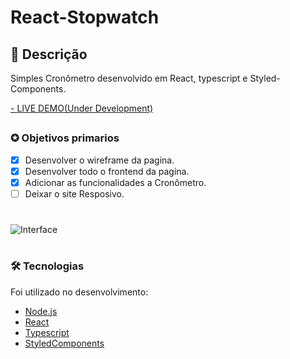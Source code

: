 # React-Stopwatch
## 📖 Descrição 
<p>Simples Cronômetro desenvolvido em React, typescript e Styled-Components. </p>

<a href="https://github.com/GuilhermeNono" target="_blank">- LIVE DEMO(Under Development)</a>

##

### ✪ Objetivos primarios

- [x] Desenvolver o wireframe da pagina.
- [x] Desenvolver todo o frontend da pagina.
- [x] Adicionar as funcionalidades a Cronômetro.
- [ ] Deixar o site Resposivo.

#
![Interface](https://i.imgur.com/2Sbz22a.png)
#

### 🛠 Tecnologias

Foi utilizado no desenvolvimento:
- [Node.js](https://nodejs.org/en/)
- [React](https://pt-br.reactjs.org/)
- [Typescript](https://www.typescriptlang.org/)
- [StyledComponents](https://styled-components.com/)

